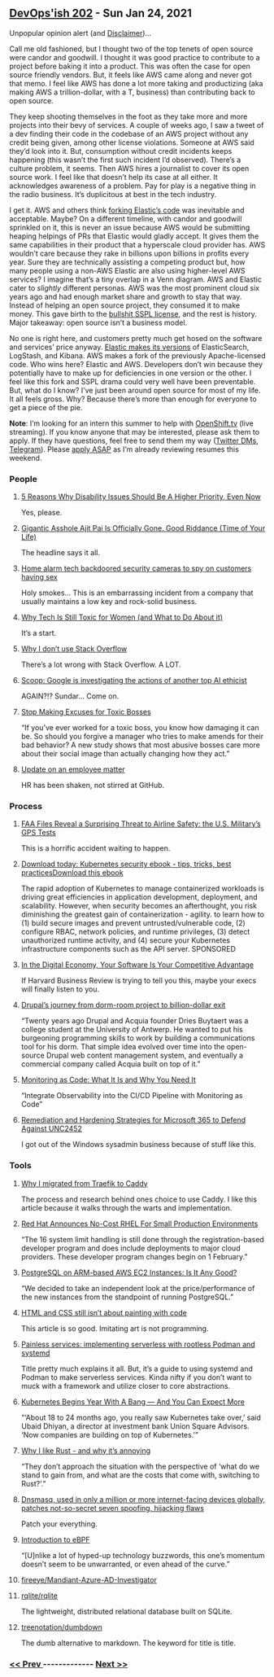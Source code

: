## [DevOps'ish 202](https://devopsish.com/202) - Sun Jan 24, 2021

Unpopular opinion alert (and <a href="https://devopsish.com/terms/#disclaimer">Disclaimer</a>)…

Call me old fashioned, but I thought two of the top tenets of open source were candor and goodwill. I thought it was good practice to contribute to a project before baking it into a product. This was often the case for open source friendly vendors. But, it feels like AWS came along and never got that memo. I feel like AWS has done a lot more taking and productizing (aka making AWS a trillion-dollar, with a T, business) than contributing back to open source.

They keep shooting themselves in the foot as they take more and more projects into their bevy of services. A couple of weeks ago, I saw a tweet of a dev finding their code in the codebase of an AWS project without any credit being given, among other license violations. Someone at AWS said they’d look into it. But, consumption without credit incidents keeps happening (this wasn’t the first such incident I’d observed). There’s a culture problem, it seems. Then AWS hires a journalist to cover its open source work. I feel like that doesn’t help its case at all either. It acknowledges awareness of a problem. Pay for play is a negative thing in the radio business. It’s duplicitous at best in the tech industry.

I get it. AWS and others think <a href="https://aws.amazon.com/blogs/opensource/stepping-up-for-a-truly-open-source-elasticsearch/">forking Elastic’s code</a> was inevitable and acceptable. Maybe? On a different timeline, with candor and goodwill sprinkled on it, this is never an issue because AWS would be submitting heaping helpings of PRs that Elastic would gladly accept. It gives them the same capabilities in their product that a hyperscale cloud provider has. AWS wouldn’t care because they rake in billions upon billions in profits every year. Sure they are technically assisting a competing product but, how many people using a non-AWS Elastic are also using higher-level AWS services? I imagine that’s a tiny overlap in a Venn diagram. AWS and Elastic cater to <em>slightly</em> different personas. AWS was the most prominent cloud six years ago and had enough market share and growth to stay that way. Instead of helping an open source project, they consumed it to make money. This gave birth to the <a href="https://opensource.org/node/1099">bullshit SSPL license</a>, and the rest is history. Major takeaway: open source isn’t a business model.

No one is right here, and customers pretty much get hosed on the software and services’ price anyway. <a href="https://www.elastic.co/blog/licensing-change">Elastic makes its versions</a> of ElasticSearch, LogStash, and Kibana. AWS makes a fork of the previously Apache-licensed code. Who wins here? Elastic and AWS. Developers don’t win because they potentially have to make up for deficiencies in one version or the other. I feel like this fork and SSPL drama could very well have been preventable. But, what do I know? I’ve just been around open source for most of my life. It all feels gross. Why? Because there’s more than enough for everyone to get a piece of the pie.

<strong>Note</strong>: I’m looking for an intern this summer to help with <a href="https://OpenShift.tv?utm_source=newsletter&amp;utm_medium=devopsish&amp;utm_campaign=202">OpenShift.tv</a> (live streaming). If you know anyone that may be interested, please ask them to apply. If they have questions, feel free to send them my way (<a href="https://twitter.com/ChrisShort">Twitter DMs</a>, <a href="https://t.me/ChrisShort">Telegram</a>). Please <a href="https://us-redhat.icims.com/jobs/83032/openshift.tv-associate-producer-internship/job?utm_source=newsletter&amp;utm_medium=devopsish&amp;utm_campaign=202">apply ASAP</a> as I’m already reviewing resumes this weekend.

### People

1. [5 Reasons Why Disability Issues Should Be A Higher Priority, Even Now](https://www.forbes.com/sites/andrewpulrang/2021/01/11/5-reasons-why-disability-issues-should-be-a-higher-priority-even-now/?sh=4051337342f8)

    Yes, please.
1. [Gigantic Asshole Ajit Pai Is Officially Gone. Good Riddance (Time of Your Life)](https://www.vice.com/en/article/bvxpja/gigantic-asshole-ajit-pai-is-officially-gone-good-riddance-time-of-your-life)

    The headline says it all.
1. [Home alarm tech backdoored security cameras to spy on customers having sex](https://arstechnica.com/information-technology/2021/01/home-alarm-tech-backdoored-security-cameras-to-spy-on-customers-having-sex/)

    Holy smokes… This is an embarrassing incident from a company that usually maintains a low key and rock-solid business.
1. [Why Tech Is Still Toxic for Women (and What to Do About it)](https://thenewstack.io/why-tech-is-still-toxic-for-women-and-what-to-do-about-it/)

    It’s a start.
1. [Why I don’t use Stack Overflow‍](https://dev.to/facundocorradini/why-i-don-t-use-stack-overflow-1f0l)

    There’s a lot wrong with Stack Overflow. A LOT.
1. [Scoop: Google is investigating the actions of another top AI ethicist](https://www.axios.com/scoop-google-is-investigating-the-actions-of-another-top-ai-ethicist-50030739-ea3d-4ea2-b452-c228b4fc9773.html)

    AGAIN?!? Sundar… Come on.
1. [Stop Making Excuses for Toxic Bosses](https://hbr.org/2021/01/stop-making-excuses-for-toxic-bosses)

    “If you’ve ever worked for a toxic boss, you know how damaging it can be. So should you forgive a manager who tries to make amends for their bad behavior? A new study shows that most abusive bosses care more about their social image than actually changing how they act.”
1. [Update on an employee matter](https://github.blog/2021-01-17-update-on-an-employee-matter/)

    HR has been shaken, not stirred at GitHub.
### Process

1. [FAA Files Reveal a Surprising Threat to Airline Safety: the U.S. Military’s GPS Tests](https://spectrum.ieee.org/aerospace/aviation/faa-files-reveal-a-surprising-threat-to-airline-safety-the-us-militarys-gps-tests)

    This is a horrific accident waiting to happen.
1. [Download today: Kubernetes security ebook - tips, tricks, best practicesDownload this ebook](https://security.stackrox.com/kubernetes-security-ebook-tips-tricks-best-practices.html?Source=DevOpsIsh&LSource=DevOpsIsh)

    The rapid adoption of Kubernetes to manage containerized workloads is driving great efficiencies in application development, deployment, and scalability. However, when security becomes an afterthought, you risk diminishing the greatest gain of containerization - agility.  to learn how to (1) build secure images and prevent untrusted/vulnerable code, (2) configure RBAC, network policies, and runtime privileges, (3) detect unauthorized runtime activity, and (4) secure your Kubernetes infrastructure components such as the API server. SPONSORED
1. [In the Digital Economy, Your Software Is Your Competitive Advantage](https://hbr.org/2021/01/in-the-digital-economy-your-software-is-your-competitive-advantage)

    If Harvard Business Review is trying to tell you this, maybe your execs will finally listen to you.
1. [Drupal’s journey from dorm-room project to billion-dollar exit](https://techcrunch.com/2021/01/22/drupals-journey-from-dorm-room-project-to-billion-dollar-exit/)

    “Twenty years ago Drupal and Acquia founder Dries Buytaert was a college student at the University of Antwerp. He wanted to put his burgeoning programming skills to work by building a communications tool for his dorm. That simple idea evolved over time into the open-source Drupal web content management system, and eventually a commercial company called Acquia built on top of it.”
1. [Monitoring as Code: What It Is and Why You Need It](https://thenewstack.io/monitoring-as-code-what-it-is-and-why-you-need-it/)

    “Integrate Observability into the CI/CD Pipeline with Monitoring as Code”
1. [Remediation and Hardening Strategies for Microsoft 365 to Defend Against UNC2452](https://www.fireeye.com/blog/threat-research/2021/01/remediation-and-hardening-strategies-for-microsoft-365-to-defend-against-unc2452.html)

    I got out of the Windows sysadmin business because of stuff like this.
### Tools

1. [Why I migrated from Traefik to Caddy](https://p1ngouin.com/posts/why-i-migrated-from-traefik-to-caddy)

    The process and research behind ones choice to use Caddy. I like this article because it walks through the warts and implementation.
1. [Red Hat Announces No-Cost RHEL For Small Production Environments](https://www.phoronix.com/scan.php?page=news_item&px=Red-Hat-RHEL-No-Cost-16-Systems)

    “The 16 system limit handling is still done through the registration-based developer program and does include deployments to major cloud providers. These developer program changes begin on 1 February.”
1. [PostgreSQL on ARM-based AWS EC2 Instances: Is It Any Good?](https://www.percona.com/blog/2021/01/22/postgresql-on-arm-based-aws-ec2-instances-is-it-any-good/)

    “We decided to take an independent look at the price/performance of the new instances from the standpoint of running PostgreSQL.”
1. [HTML and CSS still isn’t about painting with code](https://christianheilmann.com/2021/01/21/teaching-html-and-css/)

    This article is so good. Imitating art is not programming.
1. [Painless services: implementing serverless with rootless Podman and systemd](https://www.redhat.com/en/blog/painless-services-implementing-serverless-rootless-podman-and-systemd)

    Title pretty much explains it all. But, it’s a guide to using systemd and Podman to make serverless services. Kinda nifty if you don’t want to muck with a framework and utilize closer to core abstractions.
1. [Kubernetes Begins Year With A Bang — And You Can Expect More](https://news.crunchbase.com/news/kubernetes-begins-year-with-a-bang-and-you-can-expect-more/)

    ”‘About 18 to 24 months ago, you really saw Kubernetes take over,’ said Ubaid Dhiyan, a director at investment bank Union Square Advisors. ‘Now companies are building on top of Kubernetes.’”
1. [Why I like Rust - and why it’s annoying](https://jrhawley.ca/2021/01/22/why-i-like-rust)

    “They don’t approach the situation with the perspective of ‘what do we stand to gain from, and what are the costs that come with, switching to Rust?’.”
1. [Dnsmasq, used in only a million or more internet-facing devices globally, patches not-so-secret seven spoofing, hijacking flaws](https://www.theregister.com/2021/01/20/dns_cache_poisoning/)

    Patch your everything.
1. [Introduction to eBPF](https://oswalt.dev/2021/01/introduction-to-ebpf/)

    “[U]nlike a lot of hyped-up technology buzzwords, this one’s momentum doesn’t seem to be unwarranted, or even ahead of the curve.”
1. [fireeye/Mandiant-Azure-AD-Investigator](https://github.com/fireeye/Mandiant-Azure-AD-Investigator)

    
1. [rqlite/rqlite](https://github.com/rqlite/rqlite)

    The lightweight, distributed relational database built on SQLite.
1. [treenotation/dumbdown](https://github.com/treenotation/dumbdown)

    The dumb alternative to markdown. The keyword for title is title.

### [ << Prev ](devopsweekly-201.md) ------------- [ Next >> ](devopsweekly-203.md)